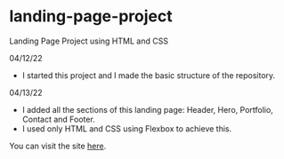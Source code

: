 # landing-page-project
Landing Page Project using HTML and CSS

04/12/22

- I started this project and I made the basic structure of the repository.

04/13/22

- I added all the sections of this landing page: Header, Hero, Portfolio, Contact and Footer.
- I used only HTML and CSS using Flexbox to achieve this.

You can visit the site [here](https://arudope.github.io/landing-page-project/).

